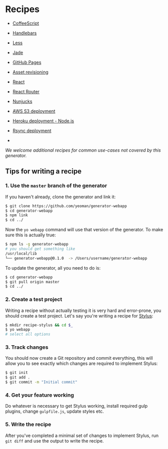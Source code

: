 # Recipes

- [CoffeeScript](coffeescript.md)
- [Handlebars](handlebars.md)
- [Less](less.md)
- [Jade](jade.md)
- [GitHub Pages](gh-pages.md)
- [Asset revisioning](asset-revisioning.md)
- [React](react.md)
- [React Router](react-router.md)
- [Nunjucks](nunjucks.md)
- [AWS S3 deployment](aws-s3-deployment.md)
- [Heroku deployment - Node.js](node-heroku.md)
- [Rsync deployment](rsync-deploy.md)

-

*We welcome additional recipes for common use-cases not covered by this generator.*

## Tips for writing a recipe

### 1. Use the `master` branch of the generator

If you haven't already, clone the generator and link it:

```sh
$ git clone https://github.com/yeoman/generator-webapp
$ cd generator-webapp
$ npm link
$ cd ../
```

Now the `yo webapp` command will use that version of the generator. To make sure this is actually true:

```sh
$ npm ls -g generator-webapp
# you should get something like
/usr/local/lib
└── generator-webapp@0.1.0  -> /Users/username/generator-webapp
```

To update the generator, all you need to do is:

```sh
$ cd generator-webapp
$ git pull origin master
$ cd ../
```

### 2. Create a test project

Writing a recipe without actually testing it is very hard and error-prone, you should create a test project. Let's say you're writing a recipe for [Stylus](http://learnboost.github.io/stylus/):

```sh
$ mkdir recipe-stylus && cd $_
$ yo webapp
# select all options
```

### 3. Track changes

You should now create a Git repository and commit everything, this will allow you to see exactly which changes are required to implement Stylus:

```sh
$ git init
$ git add .
$ git commit -m "Initial commit"
```

### 4. Get your feature working

Do whatever is necessary to get Stylus working, install required gulp plugins, change `gulpfile.js`, update styles etc.

### 5. Write the recipe

After you've completed a minimal set of changes to implement Stylus, run `git diff` and use the output to write the recipe.
